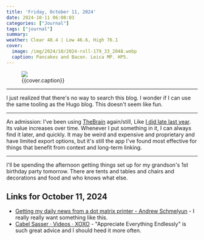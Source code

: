 ```yaml
---
title: 'Friday, October 11, 2024'
date: 2024-10-11 06:08:03
categories: ["Journal"]
tags: ["journal"]
summary: 
weather: Clear 48.4 | Low 46.6, High 76.1
cover: 
  image: /img/2024/10/2024-roll-179_33_2048.webp
  caption: Pancakes and Bacon. Leica MP. HP5.
---
```


<figure>
<img src="{{cover.image}}">
<figcaption>{{cover.caption}}</figcaption>
</figure>

----

I just realized that there's no way to search this blog. I wonder if I can use the same tooling as the Hugo blog. This doesn't seem like fun.

----

An admission: I've been using [TheBrain](https://thebrain.com) again/still, Like [I did late last year](/2023/11/why-i-still-use-thebrain/). Its value increases over time. Whenever I put something in it, I can always find it later, and quickly. It may be weird and expensive and proprietary and have limited export options, but it's still the app I've found most effective for things that benefit from context and long-term linking.

----

I'll be spending the afternoon getting things set up for my grandson's 1st birthday party tomorrow. There are tents and tables and chairs and decorations and food and who knows what else.


## Links for October 11, 2024

- [Getting my daily news from a dot matrix printer - Andrew Schmelyun](https://aschmelyun.com/blog/getting-my-daily-news-from-a-dot-matrix-printer/) - I really really want something like this.
- [Cabel Sasser · Videos · XOXO](https://xoxofest.com/2024/videos/cabel-sasser/) - "Appreciate Everything Endlessly" is such great advice and I should heed it more often.
